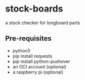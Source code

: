 # stock-boards
 a stock checker for longboard parts
 
 ## Pre-requisites
 * python3
 * pip install requests
* pip install python-pushover
* an OCI account (optional)
* a raspberry pi (optional)
